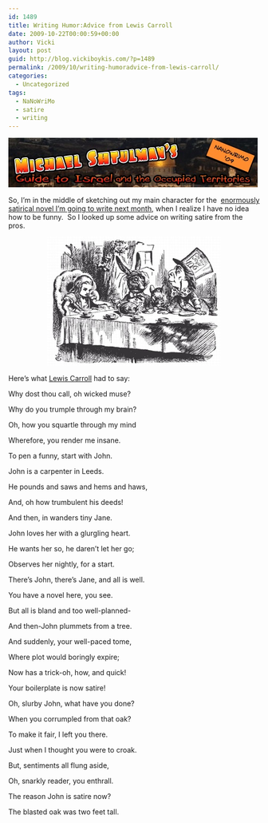 ```yaml
---
id: 1489
title: Writing Humor:Advice from Lewis Carroll
date: 2009-10-22T00:00:59+00:00
author: Vicki
layout: post
guid: http://blog.vickiboykis.com/?p=1489
permalink: /2009/10/writing-humoradvice-from-lewis-carroll/
categories:
  - Uncategorized
tags:
  - NaNoWriMo
  - satire
  - writing
---
```

[<img class="aligncenter size-full wp-image-1419" title="Page_1" src="https://raw.githubusercontent.com/veekaybee/wlb/gh-pages/assets/images/2009/10/Page_14.jpg" alt="Page_1" width="500" height="100" />](https://raw.githubusercontent.com/veekaybee/wlb/gh-pages/assets/images/2009/10/Page_14.jpg)

So, I&#8217;m in the middle of sketching out my main character for the  [enormously satirical novel I&#8217;m going to write next month](http://blog.vickiboykis.com/2009/10/11/my-unborn-novel-is-annoying-me-nanowrimo/), when I realize I have no idea how to be funny.  So I looked up some advice on writing satire from the pros.

<p style="text-align: center;">
  <a href="https://raw.githubusercontent.com/veekaybee/wlb/gh-pages/assets/images/2009/10/alice_in_wonderland.jpg"><img class="aligncenter size-full wp-image-1516" title="alice_in_wonderland" src="https://raw.githubusercontent.com/veekaybee/wlb/gh-pages/assets/images/2009/10/alice_in_wonderland.jpg" alt="alice_in_wonderland" width="348" height="258" /></a>
</p>

Here&#8217;s what [Lewis Carroll](http://en.wikipedia.org/wiki/Lewis_Carroll) had to say:

Why dost thou call, oh wicked muse?
  
Why do you trumple through my brain?
  
Oh, how you squartle through my mind
  
Wherefore, you render me insane.

To pen a funny, start with John.
  
John is a carpenter in Leeds.
  
He pounds and saws and hems and haws,
  
And, oh how trumbulent his deeds!

And then, in wanders tiny Jane.
  
John loves her with a glurgling heart.
  
He wants her so, he daren&#8217;t let her go;
  
Observes her nightly, for a start.

There&#8217;s John, there&#8217;s Jane, and all is well.
  
You have a novel here, you see.
  
But all is bland and too well-planned-
  
And then-John plummets from a tree.

And suddenly, your well-paced tome,
  
Where plot would boringly expire;
  
Now has a trick-oh, how, and quick!
  
Your boilerplate is now satire!

Oh, slurby John, what have you done?
  
When you corrumpled from that oak?
  
To make it fair, I left you there.
  
Just when I thought you were to croak.

But, sentiments all flung aside,
  
Oh, snarkly reader, you enthrall.
  
The reason John is satire now?
  
The blasted oak was two feet tall.